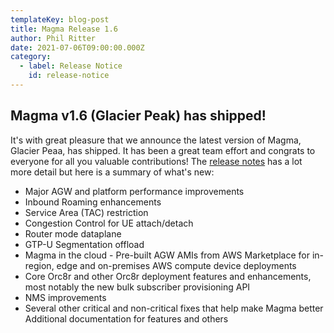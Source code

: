 ```yaml
---
templateKey: blog-post
title: Magma Release 1.6
author: Phil Ritter
date: 2021-07-06T09:00:00.000Z
category:
  - label: Release Notice
    id: release-notice
---
```

## Magma v1.6 (Glacier Peak) has shipped!
It's with great pleasure that we announce the latest version of Magma, Glacier Peaa, has shipped. It has been a great team effort and congrats to everyone for all you valuable contributions!
The [release notes](https://github.com/magma/magma/releases/tag/v1.6.0) has a lot more detail but here is a summary of what's new:
- Major AGW and platform performance improvements
- Inbound Roaming enhancements
- Service Area (TAC) restriction
- Congestion Control for UE attach/detach
- Router mode dataplane
- GTP-U Segmentation offload
- Magma in the cloud - Pre-built AGW AMIs from AWS Marketplace for in-region, edge and on-premises AWS compute device deployments
- Core Orc8r and other Orc8r deployment features and enhancements, most notably the new bulk subscriber provisioning API
- NMS improvements
- Several other critical and non-critical fixes that help make Magma better
Additional documentation for features and others

